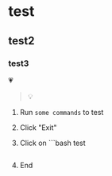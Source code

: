 # test

## test2

### test3

:heartpulse:

> :bulb:

1. Run `some commands` to test

2. Click "Exit"

3. Click on ```bash
   test
   ```
4. End 
